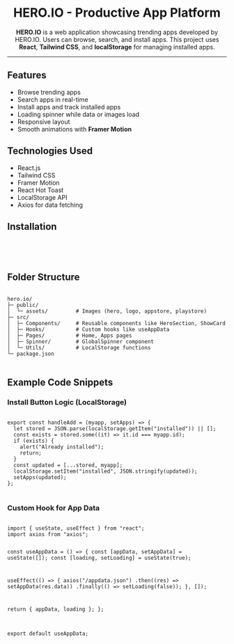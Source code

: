 <h1 align="center">HERO.IO - Productive App Platform</h1>

<p align="center">
  <strong>HERO.IO</strong> is a web application showcasing trending apps developed by HERO.IO. Users can browse, search, and install apps. This project uses <strong>React</strong>, <strong>Tailwind CSS</strong>, and <strong>localStorage</strong> for managing installed apps.
</p>

<hr>

<h2>Features</h2>
<ul>
  <li>Browse trending apps</li>
  <li>Search apps in real-time</li>
  <li>Install apps and track installed apps</li>
  <li>Loading spinner while data or images load</li>
  <li>Responsive layout</li>
  <li>Smooth animations with <strong>Framer Motion</strong></li>
</ul>

<h2>Technologies Used</h2>
<ul>
  <li>React.js</li>
  <li>Tailwind CSS</li>
  <li>Framer Motion</li>
  <li>React Hot Toast</li>
  <li>LocalStorage API</li>
  <li>Axios for data fetching</li>
</ul>

<h2>Installation</h2>
<pre>
<code>

</code>
</pre>

<h2>Folder Structure</h2>
<pre>
<code>
hero.io/
├─ public/
│  └─ assets/         # Images (hero, logo, appstore, playstore)
├─ src/
│  ├─ Components/     # Reusable components like HeroSection, ShowCard
│  ├─ Hooks/          # Custom hooks like useAppData
│  ├─ Pages/          # Home, Apps pages
│  ├─ Spinner/        # GlobalSpinner component
│  └─ Utils/          # LocalStorage functions
└─ package.json
</code>
</pre>

<h2>Example Code Snippets</h2>

<h3>Install Button Logic (LocalStorage)</h3>
<pre>
<code>
export const handleAdd = (myapp, setApps) => {
  let stored = JSON.parse(localStorage.getItem("installed")) || [];
  const exists = stored.some((it) => it.id === myapp.id);
  if (exists) {
    alert("Already installed");
    return;
  }
  const updated = [...stored, myapp];
  localStorage.setItem("installed", JSON.stringify(updated));
  setApps(updated);
};
</code>
</pre>

<h3>Custom Hook for App Data</h3>
<pre>
<code>
import { useState, useEffect } from "react";
import axios from "axios";

const useAppData = () => {
  const [appData, setAppData] = useState([]);
  const [loading, setLoading] = useState(true);

  useEffect(() => {
    axios("/appdata.json")
      .then((res) => setAppData(res.data))
      .finally(() => setLoading(false));
  }, []);

  return { appData, loading };
};

export default useAppData;
</code>
</pre>

